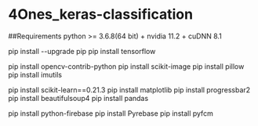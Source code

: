 # 4Ones_keras-classification

##Requirements
python >= 3.6.8(64 bit) + nvidia 11.2 + cuDNN 8.1

pip install --upgrade pip
pip install tensorflow

pip install opencv-contrib-python
pip install scikit-image
pip install pillow
pip install imutils

pip install scikit-learn==0.21.3
pip install matplotlib
pip install progressbar2
pip install beautifulsoup4
pip install pandas

pip install python-firebase
pip install Pyrebase
pip install pyfcm
